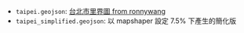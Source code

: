 * `taipei.geojson`: [台北市里界圖 from ronnywang](https://github.com/ronnywang/data.taipei.gov.tw/blob/master/geo/%E8%87%BA%E5%8C%97%E5%B8%82%E9%87%8C%E7%95%8C%E5%9C%96/%E5%8F%B0%E5%8C%97%E5%B8%82%E9%87%8C%E7%95%8C%E5%9C%96.json)
* `taipei_simplified.geojson`: 以 mapshaper 設定 7.5% 下產生的簡化版
